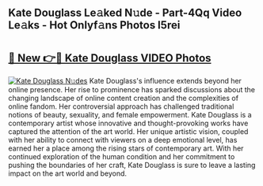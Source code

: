 ## Kate Douglass Le𝚊ked N𝚞de - Part-4Qq Video Le𝚊ks - Hot Onlyf𝚊ns Photos l5rei

# <h2><a href="http://ab55457.deff.icu/?id=Kate+Douglass">🔗 New 👉🔴 Kate Douglass VIDEO Photos</a></h2>

[![Kate Douglass N𝚞des](https://i.imgur.com/rIISA9y.gif)](http://ab55457.deff.icu/?id=Kate+Douglass)
Kate Douglass's influence extends beyond her online presence. Her rise to prominence has sparked discussions about the changing landscape of online content creation and the complexities of online fandom. Her controversial approach has challenged traditional notions of beauty, sexuality, and female empowerment. Kate Douglass is a contemporary artist whose innovative and thought-provoking works have captured the attention of the art world. Her unique artistic vision, coupled with her ability to connect with viewers on a deep emotional level, has earned her a place among the rising stars of contemporary art. With her continued exploration of the human condition and her commitment to pushing the boundaries of her craft, Kate Douglass is sure to leave a lasting impact on the art world and beyond.
